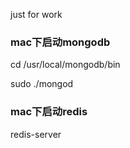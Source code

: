 just for work

### mac下启动mongodb

cd /usr/local/mongodb/bin

sudo ./mongod

### mac下启动redis

redis-server


